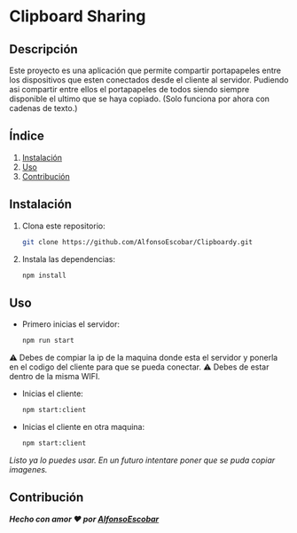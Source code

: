 # Clipboard Sharing

## Descripción
Este proyecto es una aplicación que permite compartir portapapeles entre los dispositivos que esten conectados desde el cliente al servidor.
Pudiendo asi compartir entre ellos el portapapeles de todos siendo siempre disponible el ultimo que se haya copiado.
(Solo funciona por ahora con cadenas de texto.)

## Índice
1. [Instalación](#instalación)
2. [Uso](#uso)
3. [Contribución](#contribución)

## Instalación
1. Clona este repositorio:
   ```bash
   git clone https://github.com/AlfonsoEscobar/Clipboardy.git

2. Instala las dependencias:
   ```bash
   npm install
   
## Uso
  - Primero inicias el servidor:
      ```bash
      npm run start
      
   :warning:
   Debes de compiar la ip de la maquina donde esta el servidor y ponerla en el codigo del cliente
   para que se pueda conectar.
   :warning:
   Debes de estar dentro de la misma WIFI.
   
  - Inicias el cliente:
       ```bash
       npm start:client
  - Inicias el cliente en otra maquina:
       ```bash
       npm start:client

  *Listo ya lo puedes usar.*
  *En un futuro intentare poner que se puda copiar imagenes.*

## Contribución
   ***Hecho con amor ❤️​ por [AlfonsoEscobar](https://github.com/AlfonsoEscobar)***

